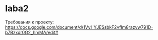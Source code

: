 # laba2
Требования к проекту:
https://docs.google.com/document/d/1VvI_YJESsbkF2vfIm8razvw791D-b7Bzxdr0G2_hmMA/edit#

